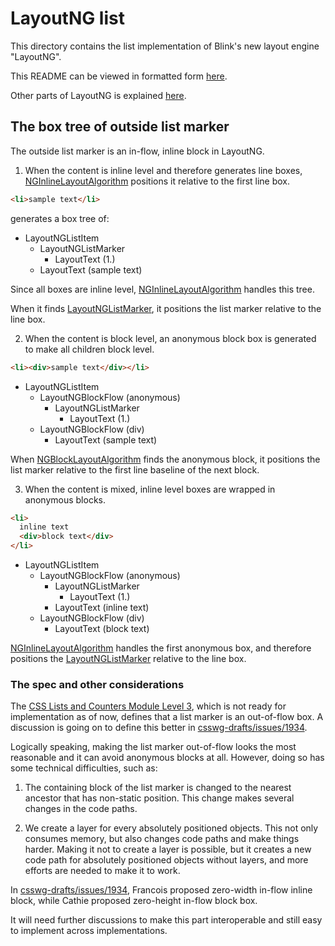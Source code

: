 # LayoutNG list #

This directory contains the list implementation
of Blink's new layout engine "LayoutNG".

This README can be viewed in formatted form [here](https://chromium.googlesource.com/chromium/src/+/master/third_party/WebKit/Source/core/layout/ng/list/README.md).

Other parts of LayoutNG is explained [here](../README.md).

## The box tree of outside list marker ##

The outside list marker is an in-flow, inline block in LayoutNG.

1. When the content is inline level and therefore generates line boxes,
[NGInlineLayoutAlgorithm] positions it relative to the first line box.

```html
<li>sample text</li>
```

generates a box tree of:

- LayoutNGListItem
  - LayoutNGListMarker
    - LayoutText (1.)
  - LayoutText (sample text)

Since all boxes are inline level,
[NGInlineLayoutAlgorithm] handles this tree.

When it finds [LayoutNGListMarker],
it positions the list marker relative to the line box.

2. When the content is block level,
an anonymous block box is generated to make all children block level.

```html
<li><div>sample text</div></li>
```

- LayoutNGListItem
  - LayoutNGBlockFlow (anonymous)
    - LayoutNGListMarker
      - LayoutText (1.)
  - LayoutNGBlockFlow (div)
    - LayoutText (sample text)

When [NGBlockLayoutAlgorithm] finds the anonymous block,
it positions the list marker relative to the first line baseline
of the next block.

3. When the content is mixed,
inline level boxes are wrapped in anonymous blocks.

```html
<li>
  inline text
  <div>block text</div>
</li>
```

- LayoutNGListItem
  - LayoutNGBlockFlow (anonymous)
    - LayoutNGListMarker
      - LayoutText (1.)
    - LayoutText (inline text)
  - LayoutNGBlockFlow (div)
    - LayoutText (block text)

[NGInlineLayoutAlgorithm] handles the first anonymous box,
and therefore positions the [LayoutNGListMarker] relative to the line box.

### The spec and other considerations

The [CSS Lists and Counters Module Level 3],
which is not ready for implementation as of now,
defines that a list marker is an out-of-flow box.
A discussion is going on to define this better
in [csswg-drafts/issues/1934].

Logically speaking,
making the list marker out-of-flow looks the most reasonable
and it can avoid anonymous blocks at all.
However, doing so has some technical difficulties, such as:

1. The containing block of the list marker is changed to
the nearest ancestor that has non-static position.
This change makes several changes in the code paths.

2. We create a layer for every absolutely positioned objects.
This not only consumes memory,
but also changes code paths and make things harder.
Making it not to create a layer is possible,
but it creates a new code path for absolutely positioned objects without layers,
and more efforts are needed to make it to work.

In [csswg-drafts/issues/1934],
Francois proposed zero-width in-flow inline block,
while Cathie proposed zero-height in-flow block box.

It will need further discussions to make this part interoperable
and still easy to implement across implementations.

[CSS Lists and Counters Module Level 3]: https://drafts.csswg.org/css-lists-3/
[csswg-drafts/issues/1934]: https://github.com/w3c/csswg-drafts/issues/1934

[LayoutNGListItem]: layout_ng_list_item.h
[LayoutNGListMarker]: layout_ng_list_marker.h
[NGBlockLayoutAlgorithm]: ../ng_block_layout_algorithm.h
[NGInlineItem]: ../inline/ng_inline_item.h
[NGInlineLayoutAlgorithm]: ../inline/ng_inline_layout_algorithm.h
